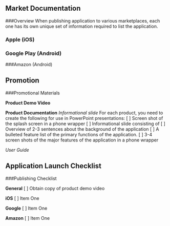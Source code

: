 ## Market Documentation


###Overview
When publishing application to various marketplaces, each one has its own unique set of information required to list the application.

### Apple (iOS)


### Google Play (Android)


###Amazon (Android)

## Promotion


###Promotional Materials

**Product Demo Video**

**Product Documentation**
*Informational slide*
For each product, you need to create the following for use in PowerPoint presentations:
[ ] Screen shot of the splash screen in a phone wrapper
[ ] Informational slide consisting of
  [ ] Overview of 2-3 sentences about the background of the application
  [ ] A bulleted feature list of the primary functions of the application. 
  [ ] 3-4 screen shots of the major features of the application in a phone wrapper


*User Guide*


## Application Launch Checklist


###Publishing Checklist

**General**
[ ] Obtain copy of product demo video

**iOS**
[ ] Item One

**Google**
[ ] Item One

**Amazon**
[ ] Item One